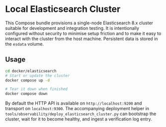 # Local Elasticsearch Cluster

This Compose bundle provisions a single-node Elasticsearch 8.x cluster suitable
for development and integration testing. It is intentionally configured without
security to minimise setup friction and to make it easy to interact with the
cluster from the host machine. Persistent data is stored in the `esdata`
volume.

## Usage

```bash
cd docker/elasticsearch
# Start or update the cluster
docker compose up -d

# Tear it down when finished
docker compose down
```

By default the HTTP API is available on `http://localhost:9200` and transport on
`localhost:9300`. The accompanying deployment helper in
`tools/observability/deploy_elasticsearch_cluster.py` can bootstrap the
cluster, wait for it to become healthy, and ingest a verification log entry.
